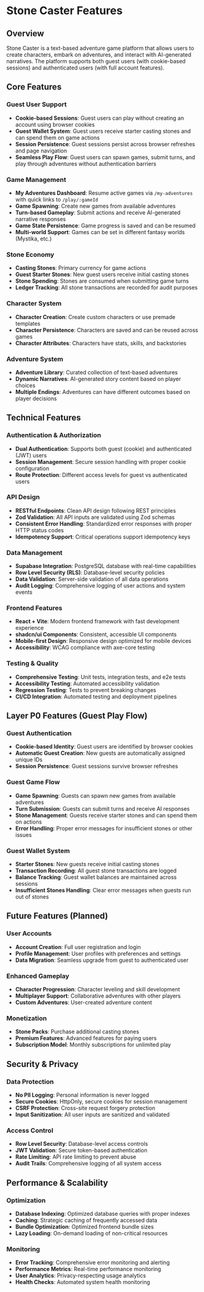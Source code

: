 # Stone Caster Features

## Overview

Stone Caster is a text-based adventure game platform that allows users to create characters, embark on adventures, and interact with AI-generated narratives. The platform supports both guest users (with cookie-based sessions) and authenticated users (with full account features).

## Core Features

### Guest User Support
- **Cookie-based Sessions**: Guest users can play without creating an account using browser cookies
- **Guest Wallet System**: Guest users receive starter casting stones and can spend them on game actions
- **Session Persistence**: Guest sessions persist across browser refreshes and page navigation
- **Seamless Play Flow**: Guest users can spawn games, submit turns, and play through adventures without authentication barriers

### Game Management
- **My Adventures Dashboard**: Resume active games via `/my-adventures` with quick links to `/play/:gameId`
- **Game Spawning**: Create new games from available adventures
- **Turn-based Gameplay**: Submit actions and receive AI-generated narrative responses
- **Game State Persistence**: Game progress is saved and can be resumed
- **Multi-world Support**: Games can be set in different fantasy worlds (Mystika, etc.)

### Stone Economy
- **Casting Stones**: Primary currency for game actions
- **Guest Starter Stones**: New guest users receive initial casting stones
- **Stone Spending**: Stones are consumed when submitting game turns
- **Ledger Tracking**: All stone transactions are recorded for audit purposes

### Character System
- **Character Creation**: Create custom characters or use premade templates
- **Character Persistence**: Characters are saved and can be reused across games
- **Character Attributes**: Characters have stats, skills, and backstories

### Adventure System
- **Adventure Library**: Curated collection of text-based adventures
- **Dynamic Narratives**: AI-generated story content based on player choices
- **Multiple Endings**: Adventures can have different outcomes based on player decisions

## Technical Features

### Authentication & Authorization
- **Dual Authentication**: Supports both guest (cookie) and authenticated (JWT) users
- **Session Management**: Secure session handling with proper cookie configuration
- **Route Protection**: Different access levels for guest vs authenticated users

### API Design
- **RESTful Endpoints**: Clean API design following REST principles
- **Zod Validation**: All API inputs are validated using Zod schemas
- **Consistent Error Handling**: Standardized error responses with proper HTTP status codes
- **Idempotency Support**: Critical operations support idempotency keys

### Data Management
- **Supabase Integration**: PostgreSQL database with real-time capabilities
- **Row Level Security (RLS)**: Database-level security policies
- **Data Validation**: Server-side validation of all data operations
- **Audit Logging**: Comprehensive logging of user actions and system events

### Frontend Features
- **React + Vite**: Modern frontend framework with fast development experience
- **shadcn/ui Components**: Consistent, accessible UI components
- **Mobile-first Design**: Responsive design optimized for mobile devices
- **Accessibility**: WCAG compliance with axe-core testing

### Testing & Quality
- **Comprehensive Testing**: Unit tests, integration tests, and e2e tests
- **Accessibility Testing**: Automated accessibility validation
- **Regression Testing**: Tests to prevent breaking changes
- **CI/CD Integration**: Automated testing and deployment pipelines

## Layer P0 Features (Guest Play Flow)

### Guest Authentication
- **Cookie-based Identity**: Guest users are identified by browser cookies
- **Automatic Guest Creation**: New guests are automatically assigned unique IDs
- **Session Persistence**: Guest sessions survive browser refreshes

### Guest Game Flow
- **Game Spawning**: Guests can spawn new games from available adventures
- **Turn Submission**: Guests can submit turns and receive AI responses
- **Stone Management**: Guests receive starter stones and can spend them on actions
- **Error Handling**: Proper error messages for insufficient stones or other issues

### Guest Wallet System
- **Starter Stones**: New guests receive initial casting stones
- **Transaction Recording**: All guest stone transactions are logged
- **Balance Tracking**: Guest wallet balances are maintained across sessions
- **Insufficient Stones Handling**: Clear error messages when guests run out of stones

## Future Features (Planned)

### User Accounts
- **Account Creation**: Full user registration and login
- **Profile Management**: User profiles with preferences and settings
- **Data Migration**: Seamless upgrade from guest to authenticated user

### Enhanced Gameplay
- **Character Progression**: Character leveling and skill development
- **Multiplayer Support**: Collaborative adventures with other players
- **Custom Adventures**: User-created adventure content

### Monetization
- **Stone Packs**: Purchase additional casting stones
- **Premium Features**: Advanced features for paying users
- **Subscription Model**: Monthly subscriptions for unlimited play

## Security & Privacy

### Data Protection
- **No PII Logging**: Personal information is never logged
- **Secure Cookies**: HttpOnly, secure cookies for session management
- **CSRF Protection**: Cross-site request forgery protection
- **Input Sanitization**: All user inputs are sanitized and validated

### Access Control
- **Row Level Security**: Database-level access controls
- **JWT Validation**: Secure token-based authentication
- **Rate Limiting**: API rate limiting to prevent abuse
- **Audit Trails**: Comprehensive logging of all system access

## Performance & Scalability

### Optimization
- **Database Indexing**: Optimized database queries with proper indexes
- **Caching**: Strategic caching of frequently accessed data
- **Bundle Optimization**: Optimized frontend bundle sizes
- **Lazy Loading**: On-demand loading of non-critical resources

### Monitoring
- **Error Tracking**: Comprehensive error monitoring and alerting
- **Performance Metrics**: Real-time performance monitoring
- **User Analytics**: Privacy-respecting usage analytics
- **Health Checks**: Automated system health monitoring

